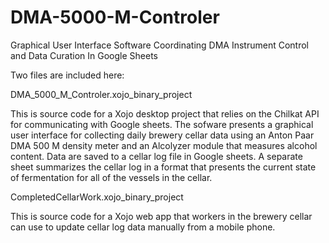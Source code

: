 # DMA-5000-M-Controler
Graphical User Interface Software Coordinating DMA Instrument Control and Data Curation In Google Sheets

Two files are included here:

DMA_5000_M_Controler.xojo_binary_project

This is source code for a Xojo desktop project that relies on the Chilkat API for communicating with Google sheets.  The sofware presents a graphical user interface for collecting daily brewery cellar data using an Anton Paar DMA 500 M density meter and an Alcolyzer module that measures alcohol content.  Data are saved to a cellar log file in Google sheets. A separate sheet summarizes the cellar log in a format that presents the current state of fermentation for all of the vessels in the cellar.

CompletedCellarWork.xojo_binary_project

This is source code for a Xojo web app that workers in the brewery cellar can use to update cellar log data manually from a mobile phone.
